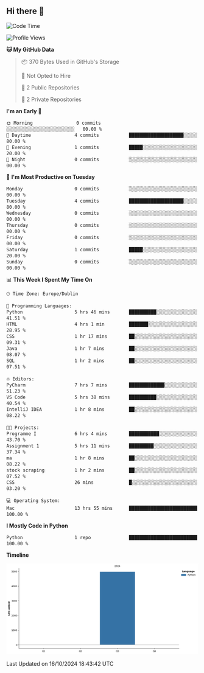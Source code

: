 ## Hi there 👋

<!--START_SECTION:waka-->
![Code Time](http://img.shields.io/badge/Code%20Time-64%20hrs%2039%20mins-blue)

![Profile Views](http://img.shields.io/badge/Profile%20Views-27-blue)

**🐱 My GitHub Data** 

> 📦 370 Bytes Used in GitHub's Storage 
 > 
> 🚫 Not Opted to Hire
 > 
> 📜 2 Public Repositories 
 > 
> 🔑 2 Private Repositories 
 > 
**I'm an Early 🐤** 

```text
🌞 Morning                0 commits           ░░░░░░░░░░░░░░░░░░░░░░░░░   00.00 % 
🌆 Daytime                4 commits           ████████████████████░░░░░   80.00 % 
🌃 Evening                1 commits           █████░░░░░░░░░░░░░░░░░░░░   20.00 % 
🌙 Night                  0 commits           ░░░░░░░░░░░░░░░░░░░░░░░░░   00.00 % 
```
📅 **I'm Most Productive on Tuesday** 

```text
Monday                   0 commits           ░░░░░░░░░░░░░░░░░░░░░░░░░   00.00 % 
Tuesday                  4 commits           ████████████████████░░░░░   80.00 % 
Wednesday                0 commits           ░░░░░░░░░░░░░░░░░░░░░░░░░   00.00 % 
Thursday                 0 commits           ░░░░░░░░░░░░░░░░░░░░░░░░░   00.00 % 
Friday                   0 commits           ░░░░░░░░░░░░░░░░░░░░░░░░░   00.00 % 
Saturday                 1 commits           █████░░░░░░░░░░░░░░░░░░░░   20.00 % 
Sunday                   0 commits           ░░░░░░░░░░░░░░░░░░░░░░░░░   00.00 % 
```


📊 **This Week I Spent My Time On** 

```text
🕑︎ Time Zone: Europe/Dublin

💬 Programming Languages: 
Python                   5 hrs 46 mins       ██████████░░░░░░░░░░░░░░░   41.51 % 
HTML                     4 hrs 1 min         ███████░░░░░░░░░░░░░░░░░░   28.95 % 
CSS                      1 hr 17 mins        ██░░░░░░░░░░░░░░░░░░░░░░░   09.31 % 
Java                     1 hr 7 mins         ██░░░░░░░░░░░░░░░░░░░░░░░   08.07 % 
SQL                      1 hr 2 mins         ██░░░░░░░░░░░░░░░░░░░░░░░   07.51 % 

🔥 Editors: 
PyCharm                  7 hrs 7 mins        █████████████░░░░░░░░░░░░   51.23 % 
VS Code                  5 hrs 38 mins       ██████████░░░░░░░░░░░░░░░   40.54 % 
IntelliJ IDEA            1 hr 8 mins         ██░░░░░░░░░░░░░░░░░░░░░░░   08.22 % 

🐱‍💻 Projects: 
Programme I              6 hrs 4 mins        ███████████░░░░░░░░░░░░░░   43.70 % 
Assignment 1             5 hrs 11 mins       █████████░░░░░░░░░░░░░░░░   37.34 % 
ma                       1 hr 8 mins         ██░░░░░░░░░░░░░░░░░░░░░░░   08.22 % 
stock scraping           1 hr 2 mins         ██░░░░░░░░░░░░░░░░░░░░░░░   07.52 % 
CSS                      26 mins             █░░░░░░░░░░░░░░░░░░░░░░░░   03.20 % 

💻 Operating System: 
Mac                      13 hrs 55 mins      █████████████████████████   100.00 % 
```

**I Mostly Code in Python** 

```text
Python                   1 repo              █████████████████████████   100.00 % 
```



**Timeline**

![Lines of Code chart](https://raw.githubusercontent.com/RukawadeB/RukawadeB/main/assets/bar_graph.png)


 Last Updated on 16/10/2024 18:43:42 UTC
<!--END_SECTION:waka-->
